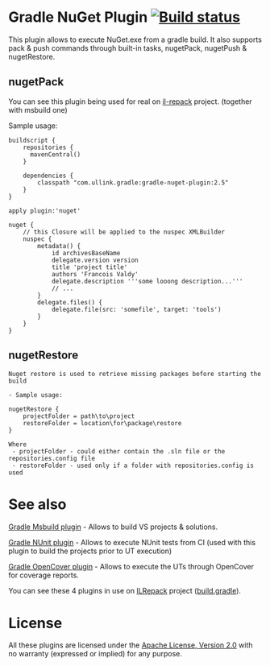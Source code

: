 # Gradle NuGet Plugin [![Build status](https://ci.appveyor.com/api/projects/status/ua9pbginenbf1b1u/branch/master?svg=true)](https://ci.appveyor.com/project/gluck/gradle-nuget-plugin/branch/master)

This plugin allows to execute NuGet.exe from a gradle build.
It also supports pack & push commands through built-in tasks, nugetPack, nugetPush & nugetRestore.

## nugetPack

You can see this plugin being used for real on [il-repack](https://github.com/gluck/il-repack) project.
(together with msbuild one)

Sample usage:

    buildscript {
        repositories {
          mavenCentral()
        }
    
        dependencies {
            classpath "com.ullink.gradle:gradle-nuget-plugin:2.5"
        }
    }
    
    apply plugin:'nuget'

    nuget {
    	// this Closure will be applied to the nuspec XMLBuilder
		nuspec {
			metadata() {
				id archivesBaseName
				delegate.version version
				title 'project title'
				authors 'Francois Valdy'
				delegate.description '''some looong description...'''
				// ...
			}
			delegate.files() {
				delegate.file(src: 'somefile', target: 'tools')
			}
		}
    }
	
## nugetRestore

    Nuget restore is used to retrieve missing packages before starting the build

    - Sample usage:

    nugetRestore {
        projectFolder = path\to\project
		restoreFolder = location\for\package\restore
    }

    Where
     - projectFolder - could either contain the .sln file or the repositories.config file
     - restoreFolder - used only if a folder with repositories.config is used

# See also

[Gradle Msbuild plugin](https://github.com/Ullink/gradle-msbuild-plugin) - Allows to build VS projects & solutions.

[Gradle NUnit plugin](https://github.com/muryoh/gradle-nunit-plugin) - Allows to execute NUnit tests from CI (used with this plugin to build the projects prior to UT execution)

[Gradle OpenCover plugin](https://github.com/muryoh/gradle-opencover-plugin) - Allows to execute the UTs through OpenCover for coverage reports.

You can see these 4 plugins in use on [ILRepack](https://github.com/gluck/il-repack) project ([build.gradle](https://github.com/gluck/il-repack/blob/master/build.gradle)).

# License

All these plugins are licensed under the [Apache License, Version 2.0](http://www.apache.org/licenses/LICENSE-2.0.html) with no warranty (expressed or implied) for any purpose.

